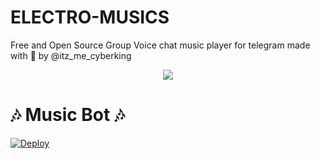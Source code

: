 # ELECTRO-MUSICS
Free and Open Source Group Voice chat music player for telegram made with 💖 by @itz_me_cyberking 


<p  align="center">
  <img src="https://telegra.ph/file/a183ccca13622e53c2c10.jpg">
</p>


<h1 align="centre">🎶 Music Bot 🎶</h1>

[![Deploy](https://www.herokucdn.com/deploy/button.svg)](https://heroku.com/deploy?template=https://github.com/darkhacker0987/ELECTRO-MUSICS)
